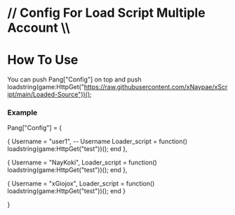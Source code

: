 # // Config For Load Script Multiple Account \\\ #

# How To Use 

You can push Pang["Config"] on top 
  and push 
  loadstring(game:HttpGet("https://raw.githubusercontent.com/xNaypae/xScript/main/Loaded-Source"))();


### Example ###

Pang["Config"] = {

  {
      Username = "user1", -- Username
      Loader_script = function()
        loadstring(game:HttpGet("test"))();
      end
  }, 
  
  {
      Username = "NayKoki",
      Loader_script = function()
        loadstring(game:HttpGet("test"))();
      end
  }, 
  
  {
      Username = "xGiojox",
      Loader_script = function()
        loadstring(game:HttpGet("test"))();
      end
  }
  
}
